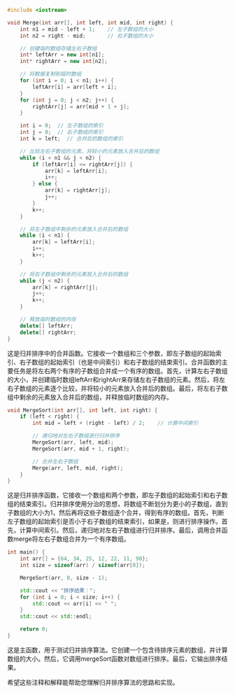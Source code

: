 ```cpp
#include <iostream>

void Merge(int arr[], int left, int mid, int right) {
    int n1 = mid - left + 1;    // 左子数组的大小
    int n2 = right - mid;       // 右子数组的大小

    // 创建临时数组存储左右子数组
    int* leftArr = new int[n1];
    int* rightArr = new int[n2];

    // 将数据复制到临时数组
    for (int i = 0; i < n1; i++) {
        leftArr[i] = arr[left + i];
    }
    for (int j = 0; j < n2; j++) {
        rightArr[j] = arr[mid + 1 + j];
    }

    int i = 0;  // 左子数组的索引
    int j = 0;  // 右子数组的索引
    int k = left;  // 合并后的数组的索引

    // 比较左右子数组的元素，将较小的元素放入合并后的数组
    while (i < n1 && j < n2) {
        if (leftArr[i] <= rightArr[j]) {
            arr[k] = leftArr[i];
            i++;
        } else {
            arr[k] = rightArr[j];
            j++;
        }
        k++;
    }

    // 将左子数组中剩余的元素放入合并后的数组
    while (i < n1) {
        arr[k] = leftArr[i];
        i++;
        k++;
    }

    // 将右子数组中剩余的元素放入合并后的数组
    while (j < n2) {
        arr[k] = rightArr[j];
        j++;
        k++;
    }

    // 释放临时数组的内存
    delete[] leftArr;
    delete[] rightArr;
}
```
这是归并排序中的合并函数。它接收一个数组和三个参数，即左子数组的起始索引、右子数组的起始索引（也是中间索引）和右子数组的结束索引。合并函数的主要任务是将左右两个有序的子数组合并成一个有序的数组。首先，计算左右子数组的大小，并创建临时数组leftArr和rightArr来存储左右子数组的元素。然后，将左右子数组的元素逐个比较，并将较小的元素放入合并后的数组。最后，将左右子数组中剩余的元素放入合并后的数组，并释放临时数组的内存。

```cpp
void MergeSort(int arr[], int left, int right) {
    if (left < right) {
        int mid = left + (right - left) / 2;    // 计算中间索引

        // 递归地对左右子数组进行归并排序
        MergeSort(arr, left, mid);
        MergeSort(arr, mid + 1, right);

        // 合并左右子数组
        Merge(arr, left, mid, right);
    }
}
```
这是归并排序函数，它接收一个数组和两个参数，即左子数组的起始索引和右子数组的结束索引。归并排序使用分治的思想，将数组不断划分为更小的子数组，直到子数组的大小为1，然后再将这些子数组逐个合并，得到有序的数组。首先，判断左子数组的起始索引是否小于右子数组的结束索引，如果是，则进行排序操作。首先，计算中间索引。然后，递归地对左右子数组进行归并排序。最后，调用合并函数merge将左右子数组合并为一个有序数组。

```cpp
int main() {
    int arr[] = {64, 34, 25, 12, 22, 11, 90};
    int size = sizeof(arr) / sizeof(arr[0]);

    MergeSort(arr, 0, size - 1);

    std::cout << "排序结果：";
    for (int i = 0; i < size; i++) {
        std::cout << arr[i] << " ";
    }
    std::cout << std::endl;

    return 0;
}
```
这是主函数，用于测试归并排序算法。它创建一个包含待排序元素的数组，并计算数组的大小。然后，它调用mergeSort函数对数组进行排序。最后，它输出排序结果。

希望这些注释和解释能帮助您理解归并排序算法的思路和实现。